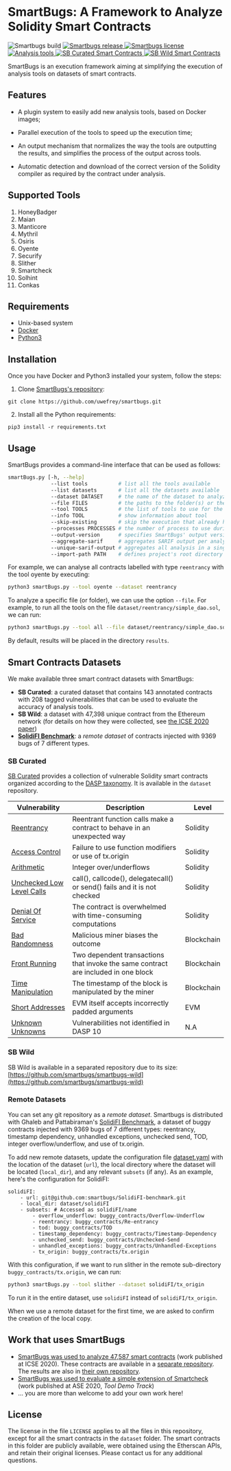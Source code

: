 # SmartBugs: A Framework to Analyze Solidity Smart Contracts

![Smartbugs build](https://github.com/uwefrey/smartbugs/workflows/build/badge.svg)
 <a href="https://github.com/uwefrey/smartbugs/releases">
        <img alt="Smartbugs release" src="https://img.shields.io/github/release/smartbugs/smartbugs.svg">
</a>
<a href="https://github.com/uwefrey/smartbugs/blob/master/LICENSE">
        <img alt="Smartbugs license" src="https://img.shields.io/github/license/smartbugs/smartbugs.svg?color=blue">
</a>
<br />
<a href="#Supported-Tools">
        <img alt="Analysis tools" src="https://img.shields.io/badge/Analysis tools-10-blue">
</a>
<a href="https://github.com/uwefrey/smartbugs/blob/master/dataset">
        <img alt="SB Curated Smart Contracts" src="https://img.shields.io/badge/SB Curated Smart Contracts-143-blue">
</a>
<a href="https://github.com/uwefrey/smartbugs/blob/master/dataset">
        <img alt="SB Wild Smart Contracts" src="https://img.shields.io/badge/SB Wild Smart Contracts-47,398-blue">
</a>

SmartBugs is an execution framework aiming at simplifying the execution of analysis tools on datasets of smart contracts.

## Features

- A plugin system to easily add new analysis tools, based on Docker images;

- Parallel execution of the tools to speed up the execution time;

- An output mechanism that normalizes the way the tools are outputting the results, and simplifies the process of the output across tools.

- Automatic detection and download of the correct version of the Solidity compiler as required by the contract under analysis.

## Supported Tools

1. HoneyBadger
2. Maian
3. Manticore
4. Mythril
5. Osiris
6. Oyente
7. Securify
8. Slither
9. Smartcheck
10. Solhint
11. Conkas

## Requirements

- Unix-based system
- [Docker](https://docs.docker.com/install)
- [Python3](https://www.python.org)

## Installation

Once you have Docker and Python3 installed your system, follow the steps:

1. Clone [SmartBugs's repository](https://github.com/uwefrey/smartbugs):

```
git clone https://github.com/uwefrey/smartbugs.git
```

2. Install all the Python requirements:

```
pip3 install -r requirements.txt
```

## Usage

SmartBugs provides a command-line interface that can be used as follows:
```bash
smartBugs.py [-h, --help]
              --list tools          # list all the tools available
              --list datasets       # list all the datasets available
              --dataset DATASET     # the name of the dataset to analyze (e.g. reentrancy)
              --file FILES          # the paths to the folder(s) or the Solidity contract(s) to analyze
              --tool TOOLS          # the list of tools to use for the analysis (all to use all of them) 
              --info TOOL           # show information about tool
              --skip-existing       # skip the execution that already has results
              --processes PROCESSES # the number of process to use during the analysis (by default 1)
              --output-version      # specifies SmartBugs' output version {v1 (Json), v2 (SARIF), all}
              --aggregate-sarif     # aggregates SARIF output per analysed file
              --unique-sarif-output # aggregates all analysis in a single file
              --import-path PATH    # defines project's root directory so that analysis tools are able to import from other files
```

For example, we can analyse all contracts labelled with type `reentrancy` with the tool oyente by executing:

```bash
python3 smartBugs.py --tool oyente --dataset reentrancy
```

To analyze a specific file (or folder), we can use the option `--file`. For example, to run all the tools on the file `dataset/reentrancy/simple_dao.sol`, we can run:

```bash
python3 smartBugs.py --tool all --file dataset/reentrancy/simple_dao.sol
```

By default, results will be placed in the directory `results`. 

## Smart Contracts Datasets

We make available three smart contract datasets with SmartBugs:

- **SB Curated**: a curated dataset that contains 143 annotated contracts with 208
  tagged vulnerabilities that can be used to evaluate the accuracy of analysis tools.
- **SB Wild**: a dataset with 47,398 unique contract from the Ethereum network (for details on how they were collected, see [the ICSE 2020 paper](https://arxiv.org/abs/1910.10601))
- **[SolidiFI Benchmark](https://github.com/smartbugs/SolidiFI-benchmark)**: a _remote dataset_ of contracts injected with 9369 bugs of 7 different types.

### SB Curated

[SB Curated](https://github.com/smartbugs/smartbugs/blob/master/dataset) provides a collection of vulnerable Solidity smart contracts organized according to the [DASP taxonomy](https://dasp.co). It is available in the `dataset` repository.

| Vulnerability | Description | Level |
| --- | --- | -- |
| [Reentrancy](https://github.com/uwefrey/smartbugs/blob/master/dataset/reentrancy) | Reentrant function calls make a contract to behave in an unexpected way | Solidity |
| [Access Control](https://github.com/uwefrey/smartbugs/blob/master/dataset/access_control) | Failure to use function modifiers or use of tx.origin | Solidity |
| [Arithmetic](https://github.com/uwefrey/smartbugs/blob/master/dataset/arithmetic) | Integer over/underflows | Solidity |
| [Unchecked Low Level Calls](https://github.com/uwefrey/smartbugs/blob/master/dataset/unchecked_low_level_calls) | call(), callcode(), delegatecall() or send() fails and it is not checked | Solidity |
| [Denial Of Service](https://github.com/uwefrey/smartbugs/blob/master/dataset/denial_of_service) | The contract is overwhelmed with time-consuming computations | Solidity |
| [Bad Randomness](https://github.com/uwefrey/smartbugs/blob/master/dataset/bad_randomness) | Malicious miner biases the outcome | Blockchain |
| [Front Running](https://github.com/uwefrey/smartbugs/blob/master/dataset/front_running) | Two dependent transactions that invoke the same contract are included in one block | Blockchain |
| [Time Manipulation](https://github.com/uwefrey/smartbugs/blob/master/dataset/time_manipulation) | The timestamp of the block is manipulated by the miner | Blockchain |
| [Short Addresses](https://github.com/uwefrey/smartbugs/blob/master/dataset/short_addresses) | EVM itself accepts incorrectly padded arguments | EVM |
| [Unknown Unknowns](https://github.com/uwefrey/smartbugs/blob/master/dataset/other) | Vulnerabilities not identified in DASP 10 | N.A |


### SB Wild

SB Wild is available in a separated repository due to its size: [https://github.com/smartbugs/smartbugs-wild](https://github.com/smartbugs/smartbugs-wild)


### Remote Datasets
You can set any git repository as a _remote dataset_. Smartbugs is distributed with Ghaleb and Pattabiraman's [SolidiFI Benchmark](https://github.com/smartbugs/SolidiFI-benchmark), a dataset of buggy contracts injected with 9369 bugs of 7 different types: reentrancy, timestamp dependency, unhandled exceptions, unchecked send, TOD, integer overflow/underflow, and use of tx.origin. 

To add new remote datasets, update the configuration file [dataset.yaml](config/dataset/dataset.yaml) with
the location of the dataset (`url`), the local directory where the dataset will be located (`local_dir`),
and any relevant `subsets` (if any). As an example, here's the configuration for SolidiFI:

```
solidiFI: 
    - url: git@github.com:smartbugs/SolidiFI-benchmark.git
    - local_dir: dataset/solidiFI
    - subsets: # Accessed as solidiFI/name 
        - overflow_underflow: buggy_contracts/Overflow-Underflow
        - reentrancy: buggy_contracts/Re-entrancy
        - tod: buggy_contracts/TOD
        - timestamp_dependency: buggy_contracts/Timestamp-Dependency
        - unchecked_send: buggy_contracts/Unchecked-Send
        - unhandled_exceptions: buggy_contracts/Unhandled-Exceptions
        - tx_origin: buggy_contracts/tx.origin
```

With this configuration, if we want to run slither in the remote sub-directory `buggy_contracts/tx.origin`,
we can run:

```bash
python3 smartBugs.py --tool slither --dataset solidiFI/tx_origin
```

To run it in the entire dataset, use `solidiFI` instead of `solidiFI/tx_origin`.

When we use a remote dataset for the first time, we are asked to confirm the creation of the local copy.

## Work that uses SmartBugs
- [SmartBugs was used to analyze 47,587 smart contracts](https://joaoff.com/publication/2020/icse) (work published at ICSE 2020). These contracts are available in a [separate repository](https://github.com/uwefrey/smartbugs-wild). The results are also in [their own repository](https://github.com/uwefrey/smartbugs-results).
- [SmartBugs was used to evaluate a simple extension of Smartcheck](https://joaoff.com/publication/2020/ase) (work published at ASE 2020, _Tool Demo Track_)
- ... you are more than welcome to add your own work here!


## License
The license in the file `LICENSE` applies to all the files in this repository,
except for all the smart contracts in the `dataset` folder. 
The smart contracts in this folder are
publicly available, were obtained using the Etherscan APIs, and retain their
original licenses. Please contact us for any additional questions.
